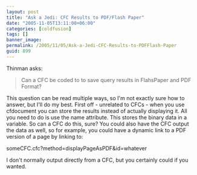 ```yaml
---
layout: post
title: "Ask a Jedi: CFC Results to PDF/Flash Paper"
date: "2005-11-05T13:11:00+06:00"
categories: [coldfusion]
tags: []
banner_image: 
permalink: /2005/11/05/Ask-a-Jedi-CFC-Results-to-PDFFlash-Paper
guid: 899
---
```


Thinman asks:

<blockquote>
Can a CFC be coded to to save query results in FlahsPaper and PDF Format?
</blockquote>

This question can be read multiple ways, so I'm not exactly sure how to answer, but I'll do my best. First off - unrelated to CFCs - when you use cfdocument you can store the results instead of actually displaying it. All you need to do is use the name attribute. This stores the binary data in a variable. So can a CFC do this, sure? You could also have the CFC output the data as well, so for example, you could have a dynamic link to a PDF version of a page by linking to:

someCFC.cfc?method=displayPageAsPDF&id=whatever

I don't normally output directly from a CFC, but you certainly could if you wanted.